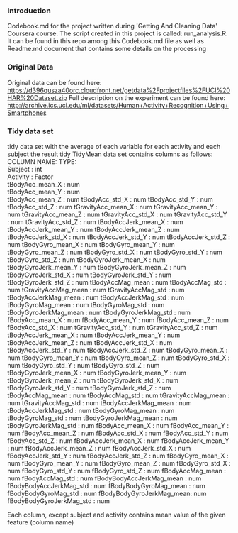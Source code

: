 ### Introduction
Codebook.md for the project written during 'Getting And Cleaning Data' Coursera course.
The script created in this project is called: run_analysis.R. It can be found in this repo among this Codebook.md
file as well as Readme.md document that contains some details on the processing

### Original Data
Original data can be found here: https://d396qusza40orc.cloudfront.net/getdata%2Fprojectfiles%2FUCI%20HAR%20Dataset.zip 
Full description on the experiment can be found here: http://archive.ics.uci.edu/ml/datasets/Human+Activity+Recognition+Using+Smartphones 

### Tidy data set
tidy data set with the average of each variable for each activity and each subject
the result tidy TidyMean data set contains columns as follows: <br>
COLUMN NAME:               TYPE: <br>
Subject                  : int <br>
Activity                 : Factor <br>
tBodyAcc_mean_X          : num <br>
tBodyAcc_mean_Y          : num <br>
tBodyAcc_mean_Z          : num
tBodyAcc_std_X           : num
tBodyAcc_std_Y           : num
tBodyAcc_std_Z           : num
tGravityAcc_mean_X       : num
tGravityAcc_mean_Y       : num
tGravityAcc_mean_Z       : num
tGravityAcc_std_X        : num
tGravityAcc_std_Y        : num
tGravityAcc_std_Z        : num
tBodyAccJerk_mean_X      : num
tBodyAccJerk_mean_Y      : num
tBodyAccJerk_mean_Z      : num
tBodyAccJerk_std_X       : num
tBodyAccJerk_std_Y       : num
tBodyAccJerk_std_Z       : num
tBodyGyro_mean_X         : num
tBodyGyro_mean_Y         : num
tBodyGyro_mean_Z         : num
tBodyGyro_std_X          : num
tBodyGyro_std_Y          : num
tBodyGyro_std_Z          : num
tBodyGyroJerk_mean_X     : num
tBodyGyroJerk_mean_Y     : num
tBodyGyroJerk_mean_Z     : num
tBodyGyroJerk_std_X      : num
tBodyGyroJerk_std_Y      : num
tBodyGyroJerk_std_Z      : num
tBodyAccMag_mean         : num
tBodyAccMag_std          : num
tGravityAccMag_mean      : num
tGravityAccMag_std       : num
tBodyAccJerkMag_mean     : num
tBodyAccJerkMag_std      : num
tBodyGyroMag_mean        : num
tBodyGyroMag_std         : num
tBodyGyroJerkMag_mean    : num
tBodyGyroJerkMag_std     : num
fBodyAcc_mean_X          : num
fBodyAcc_mean_Y          : num
fBodyAcc_mean_Z          : num
fBodyAcc_std_X           : num
tGravityAcc_std_Y        : num
tGravityAcc_std_Z        : num
tBodyAccJerk_mean_X      : num
tBodyAccJerk_mean_Y      : num
tBodyAccJerk_mean_Z      : num
tBodyAccJerk_std_X       : num
tBodyAccJerk_std_Y       : num
tBodyAccJerk_std_Z       : num
tBodyGyro_mean_X         : num
tBodyGyro_mean_Y         : num
tBodyGyro_mean_Z         : num
tBodyGyro_std_X          : num
tBodyGyro_std_Y          : num
tBodyGyro_std_Z          : num
tBodyGyroJerk_mean_X     : num
tBodyGyroJerk_mean_Y     : num
tBodyGyroJerk_mean_Z     : num
tBodyGyroJerk_std_X      : num
tBodyGyroJerk_std_Y      : num
tBodyGyroJerk_std_Z      : num
tBodyAccMag_mean         : num
tBodyAccMag_std          : num
tGravityAccMag_mean      : num
tGravityAccMag_std       : num
tBodyAccJerkMag_mean     : num
tBodyAccJerkMag_std      : num
tBodyGyroMag_mean        : num
tBodyGyroMag_std         : num
tBodyGyroJerkMag_mean    : num
tBodyGyroJerkMag_std     : num
fBodyAcc_mean_X          : num
fBodyAcc_mean_Y          : num
fBodyAcc_mean_Z          : num
fBodyAcc_std_X           : num
fBodyAcc_std_Y           : num
fBodyAcc_std_Z           : num
fBodyAccJerk_mean_X      : num
fBodyAccJerk_mean_Y      : num
fBodyAccJerk_mean_Z      : num
fBodyAccJerk_std_X       : num
fBodyAccJerk_std_Y       : num
fBodyAccJerk_std_Z       : num
fBodyGyro_mean_X         : num
fBodyGyro_mean_Y         : num
fBodyGyro_mean_Z         : num
fBodyGyro_std_X          : num
fBodyGyro_std_Y          : num
fBodyGyro_std_Z          : num
fBodyAccMag_mean         : num
fBodyAccMag_std          : num
fBodyBodyAccJerkMag_mean : num
fBodyBodyAccJerkMag_std  : num
fBodyBodyGyroMag_mean    : num
fBodyBodyGyroMag_std     : num
fBodyBodyGyroJerkMag_mean: num
fBodyBodyGyroJerkMag_std : num

Each column, except subject and activity contains mean value of the given feature (column name)
